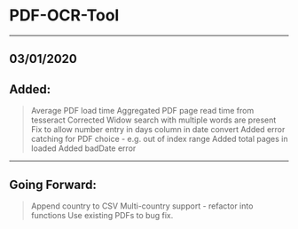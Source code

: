 # PDF-OCR-Tool
-------------------------------
03/01/2020
-------------------------------
Added:
-------------------------------
> Average PDF load time
> Aggregated PDF page read time from tesseract
> Corrected Widow search with multiple words are present
> Fix to allow number entry in days column in date convert
> Added error catching for PDF choice - e.g. out of index range
> Added total pages in loaded
> Added badDate error

-------------------------------
Going Forward:
-------------------------------
> Append country to CSV
> Multi-country support
    - refactor into functions
> Use existing PDFs to bug fix.
